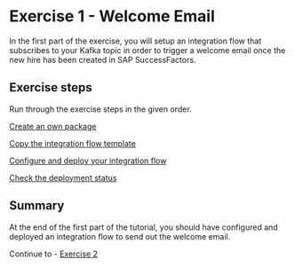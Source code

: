 # Exercise 1 - Welcome Email

In the first part of the exercise, you will setup an integration flow that subscribes to your Kafka topic in order to trigger a welcome email once the new hire has been created in SAP SuccessFactors.

## Exercise steps

Run through the exercise steps in the given order.

[Create an own package](ex11)

[Copy the integration flow template](ex12)

[Configure and deploy your integration flow](ex13)

[Check the deployment status](ex14)


## Summary

At the end of the first part of the tutorial, you should have configured and deployed an integration flow to send out the welcome email.

Continue to - [Exercise 2](/exercises/ex2/README.md)
